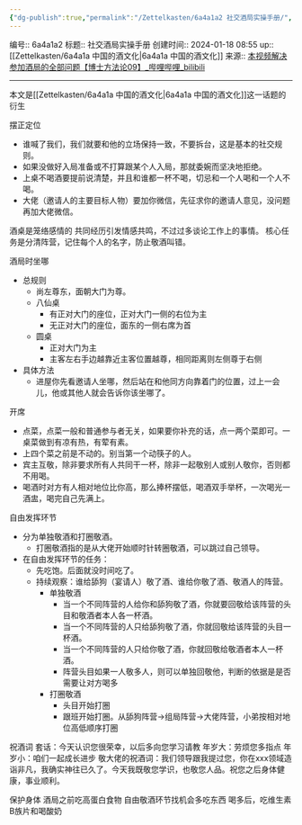 ```yaml
---
{"dg-publish":true,"permalink":"/Zettelkasten/6a4a1a2 社交酒局实操手册/","dgPassFrontmatter":true}
---
```


编号:: 6a4a1a2
标题:: 社交酒局实操手册
创建时间:: 2024-01-18 08:55
up:: [[Zettelkasten/6a4a1a 中国的酒文化\|6a4a1a 中国的酒文化]]
来源:: [本视频解决参加酒局的全部问题【博士方法论09】_哔哩哔哩_bilibili](https://www.bilibili.com/video/BV1eN4y187pU/?spm_id_from=333.999.0.0&vd_source=bcf798ace50733030b9c7e1fb6a3a349)

---
本文是[[Zettelkasten/6a4a1a 中国的酒文化\|6a4a1a 中国的酒文化]]这一话题的衍生

摆正定位
- 谁喊了我们，我们就要和他的立场保持一致，不要拆台，这是基本的社交规则。
- 如果没做好入局准备或不打算跟某个人入局，那就委婉而坚决地拒绝。
- 上桌不喝酒要提前说清楚，并且和谁都一杯不喝，切忌和一个人喝和一个人不喝。
- 大佬（邀请人的主要目标人物）要加你微信，先征求你的邀请人意见，没问题再加大佬微信。

酒桌是笼络感情的
共同经历引发情感共鸣，不过过多谈论工作上的事情。 
核心任务是分清阵营，记住每个人的名字，防止敬酒叫错。

酒局时坐哪
- 总规则
	- 尚左尊东，面朝大门为尊。
	- 八仙桌
		- 有正对大门的座位，正对大门一侧的右位为主
		- 无正对大门的座位，面东的一侧右席为首
	- 圆桌
		- 正对大门为主
		- 主客左右手边越靠近主客位置越尊，相同距离则左侧尊于右侧
- 具体方法
	- 进屋你先看邀请人坐哪，然后站在和他同方向靠着门的位置，过上一会儿，他或其他人就会告诉你该坐哪了。

开席
- 点菜，点菜一般和普通参与者无关，如果要你补充的话，点一两个菜即可。一桌菜做到有凉有热，有荤有素。
- 上四个菜之前是不动的。别当第一个动筷子的人。
- 宾主互敬，除非要求所有人共同干一杯，除非一起敬别人或别人敬你，否则都不用喝。
- 喝酒时对方有人相对地位比你高，那么捧杯摆低，喝酒双手举杯，一次喝光一酒盅，喝完自己先满上。

自由发挥环节
- 分为单独敬酒和打圈敬酒。
	- 打圈敬酒指的是从大佬开始顺时针转圈敬酒，可以跳过自己领导。
- 在自由发挥环节的任务：
	- 先吃饱。后面就没时间吃了。
	- 持续观察：谁给舔狗（宴请人）敬了酒、谁给你敬了酒、敬酒人的阵营。
		- 单独敬酒
			- 当一个不同阵营的人给你和舔狗敬了酒，你就要回敬给该阵营的头目和敬酒者本人各一杯酒。
			- 当一个不同阵营的人只给舔狗敬了酒，你就回敬给该阵营的头目一杯酒。
			- 当一个不同阵营的人只给你敬了酒，你就回敬给敬酒者本人一杯酒。
			- 阵营头目如果一人敬多人，则可以单独回敬他，判断的依据是是否需要让对方喝多
		- 打圈敬酒
			- 头目开始打圈
			- 跟班开始打圈。从舔狗阵营→组局阵营→大佬阵营，小弟按相对地位高低顺序打圈

祝酒词
套话：今天认识您很荣幸，以后多向您学习请教
年岁大：劳烦您多指点
年岁小：咱们一起成长进步
敬大佬的祝酒词：我们领导跟我提过您，你在xxx领域造诣非凡，我确实神往已久了。今天我既敬您学识，也敬您人品。祝您之后身体健康，事业顺利。

保护身体
酒局之前吃高蛋白食物
自由敬酒环节找机会多吃东西
喝多后，吃维生素B族片和喝酸奶
